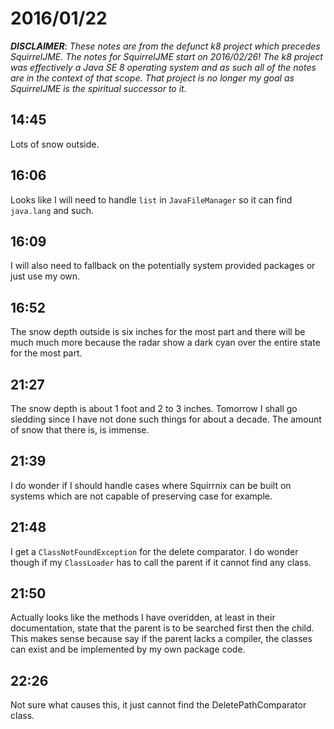 # 2016/01/22

***DISCLAIMER***: _These notes are from the defunct k8 project which_
_precedes SquirrelJME. The notes for SquirrelJME start on 2016/02/26!_
_The k8 project was effectively a Java SE 8 operating system and as such_
_all of the notes are in the context of that scope. That project is no_
_longer my goal as SquirrelJME is the spiritual successor to it._

## 14:45

Lots of snow outside.

## 16:06

Looks like I will need to handle `list` in `JavaFileManager` so it can find
`java.lang` and such.

## 16:09

I will also need to fallback on the potentially system provided packages or
just use my own.

## 16:52

The snow depth outside is six inches for the most part and there will be much
much more because the radar show a dark cyan over the entire state for the most
part.

## 21:27

The snow depth is about 1 foot and 2 to 3 inches. Tomorrow I shall go sledding
since I have not done such things for about a decade. The amount of snow that
there is, is immense.

## 21:39

I do wonder if I should handle cases where Squirrnix can be built on systems
which are not capable of preserving case for example.

## 21:48

I get a `ClassNotFoundException` for the delete comparator. I do wonder though
if my `ClassLoader` has to call the parent if it cannot find any class.

## 21:50

Actually looks like the methods I have overidden, at least in their
documentation, state that the parent is to be searched first then the child.
This makes sense because say if the parent lacks a compiler, the classes can
exist and be implemented by my own package code.

## 22:26

Not sure what causes this, it just cannot find the DeletePathComparator class.

